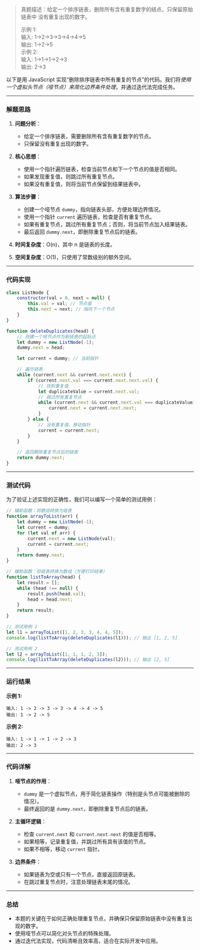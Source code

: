 
> 真题描述：给定一个排序链表，删除所有含有重复数字的结点，只保留原始链表中 没有重复出现的数字。
>
> 示例 1:  
> 	输入: 1->2->3->3->4->4->5  
> 	输出: 1->2->5  
> 示例 2:  
> 	输入: 1->1->1->2->3  
> 	输出: 2->3

以下是用 JavaScript 实现“删除排序链表中所有重复的节点”的代码。我们将*使用一个虚拟头节点（哑节点）来简化边界条件处理*，并通过迭代法完成任务。

---

### 解题思路

1. **问题分析**：
   - 给定一个排序链表，需要删除所有含有重复数字的节点。
   - 只保留没有重复出现的数字。

2. **核心思想**：
   - 使用一个指针遍历链表，检查当前节点和下一个节点的值是否相同。
   - 如果发现重复值，则跳过所有重复节点。
   - 如果没有重复值，则将当前节点保留到结果链表中。

3. **算法步骤**：
   - 创建一个哑节点 `dummy`，指向链表头部，方便处理边界情况。
   - 使用一个指针 `current` 遍历链表，检查是否有重复节点。
   - 如果有重复节点，跳过所有重复节点；否则，将当前节点加入结果链表。
   - 最后返回 `dummy.next`，即删除重复节点后的链表。

4. **时间复杂度**：O(n)，其中 n 是链表的长度。
5. **空间复杂度**：O(1)，只使用了常数级别的额外空间。

---

### 代码实现

```javascript
class ListNode {
    constructor(val = 0, next = null) {
        this.val = val; // 节点值
        this.next = next; // 指向下一个节点
    }
}

function deleteDuplicates(head) {
    // 创建一个哑节点作为新链表的起始点
    let dummy = new ListNode(-1);
    dummy.next = head;

    let current = dummy; // 当前指针

    // 遍历链表
    while (current.next && current.next.next) {
        if (current.next.val === current.next.next.val) {
            // 找到重复值
            let duplicateValue = current.next.val;
            // 跳过所有重复节点
            while (current.next && current.next.val === duplicateValue) {
                current.next = current.next.next;
            }
        } else {
            // 没有重复值，移动指针
            current = current.next;
        }
    }

    // 返回删除重复节点后的链表
    return dummy.next;
}
```

---

### 测试代码

为了验证上述实现的正确性，我们可以编写一个简单的测试用例：

```javascript
// 辅助函数：将数组转换为链表
function arrayToList(arr) {
    let dummy = new ListNode(-1);
    let current = dummy;
    for (let val of arr) {
        current.next = new ListNode(val);
        current = current.next;
    }
    return dummy.next;
}

// 辅助函数：将链表转换为数组（方便打印结果）
function listToArray(head) {
    let result = [];
    while (head !== null) {
        result.push(head.val);
        head = head.next;
    }
    return result;
}

// 测试用例 1
let l1 = arrayToList([1, 2, 3, 3, 4, 4, 5]);
console.log(listToArray(deleteDuplicates(l1))); // 输出 [1, 2, 5]

// 测试用例 2
let l2 = arrayToList([1, 1, 1, 2, 3]);
console.log(listToArray(deleteDuplicates(l2))); // 输出 [2, 3]
```

---

### 运行结果

**示例 1:**
```plaintext
输入: 1 -> 2 -> 3 -> 3 -> 4 -> 4 -> 5
输出: 1 -> 2 -> 5
```

**示例 2:**
```plaintext
输入: 1 -> 1 -> 1 -> 2 -> 3
输出: 2 -> 3
```

---

### 代码详解

1. **哑节点的作用**：
   - `dummy` 是一个虚拟节点，用于简化链表操作（特别是头节点可能被删除的情况）。
   - 最终返回的是 `dummy.next`，即删除重复节点后的链表。

2. **主循环逻辑**：
   - 检查 `current.next` 和 `current.next.next` 的值是否相等。
   - 如果相等，记录重复值，并跳过所有具有该值的节点。
   - 如果不相等，移动 `current` 指针。

3. **边界条件**：
   - 如果链表为空或只有一个节点，直接返回原链表。
   - 在跳过重复节点时，注意处理链表末尾的情况。

---

### 总结

- 本题的关键在于如何正确处理重复节点，并确保只保留原始链表中没有重复出现的数字。
- 使用哑节点可以简化对头节点的特殊处理。
- 通过迭代法实现，代码清晰且效率高，适合在实际开发中应用。